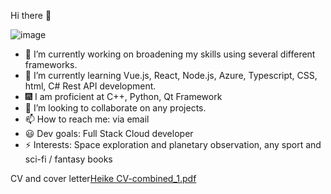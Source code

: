 Hi there 👋

![image](https://user-images.githubusercontent.com/80961978/220690222-8015c9cf-4776-4602-991d-08bad21c7334.png)





- 🔭 I’m currently working on broadening my skills using several different frameworks. 
- 🌱 I’m currently learning Vue.js, React, Node.js, Azure, Typescript, CSS, html, C# Rest API development.
- 🎆 I am proficient at C++, Python, Qt Framework
- 👯 I’m looking to collaborate on any projects.
- 📫 How to reach me: via email
- 😃 Dev goals: Full Stack Cloud developer
- ⚡ Interests: Space exploration and planetary observation, any sport and sci-fi / fantasy books

CV and cover letter[Heike CV-combined_1.pdf](https://github.com/HeikeKotze/HeikeKotze/files/10715793/Heike.CV-combined_1.pdf)


